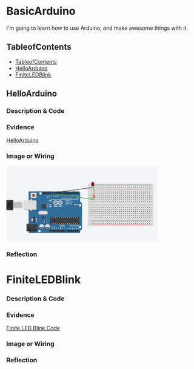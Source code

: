 # BasicArduino
I'm going to learn how to use Arduino, and make awesome things with it.


## TableofContents
* [TableofContents](#TableofCOntents)
* [HelloArduino](#HelloArduino)
* [FiniteLEDBlink](#FiniteLEDBlink)

## HelloArduino

### Description & Code

### Evidence

[HelloArduino](https://create.arduino.cc/editor/wmorela54/65ef7f91-7edf-4fe1-95c3-4c162d9c76e7/preview)

### Image or Wiring

<img src="https://github.com/Cooper-Moreland/BasicArduino/blob/main/LED%20Blink.png?raw=true" alt="LED Blink" width="400">

### Reflection


# FiniteLEDBlink

### Description & Code

### Evidence

[Finite LED Blink Code](https://create.arduino.cc/editor/wmorela54/446c9cc8-1baa-4808-bded-603f074b84cd/preview)

### Image or Wiring

### Reflection
